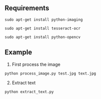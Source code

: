 ## Requirements

`sudo apt-get install python-imaging`

`sudo apt-get install tesseract-ocr`

`sudo apt-get install python-opencv`

## Example

1. First process the image

`python process_image.py test.jpg text.jpg`


2. Extract text

`python extract_text.py`
